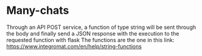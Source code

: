 # Many-chats
Through an API POST service, a function of type string will be sent through the body and finally send a JSON response with the execution to the requested function with flask
The functions are the one in this link: https://www.integromat.com/en/help/string-functions
